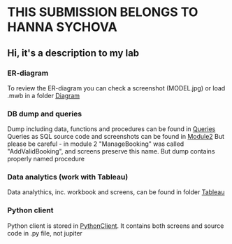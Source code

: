 # THIS SUBMISSION BELONGS TO HANNA SYCHOVA
## Hi, it's a description to my lab

### ER-diagram
To review the ER-diagram you can check a screenshot (MODEL.jpg) or load .mwb in a folder [Diagram](Diagram)

### DB dump and queries
Dump including data, functions and procedures can be found in [Queries](Queries)
Queries as SQL source code and screenshots can be found in [Module2](Queries/Module2)
But please be careful - in module 2 "ManageBooking" was called "AddValidBooking", and screens preserve this name. But dump contains properly named procedure

### Data analytics (work with Tableau)
Data analythics, inc. workbook and screens, can be found in folder [Tableau](Tableau)

### Python client
Python client is stored in [PythonClient](PythonClient). It contains both screens and source code in .py file, not jupiter
